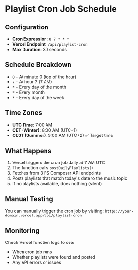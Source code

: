 # Playlist Cron Job Schedule

## Configuration
- **Cron Expression**: `0 7 * * *`
- **Vercel Endpoint**: `/api/playlist-cron`
- **Max Duration**: 30 seconds

## Schedule Breakdown
- `0` - At minute 0 (top of the hour)
- `7` - At hour 7 (7 AM)
- `*` - Every day of the month
- `*` - Every month
- `*` - Every day of the week

## Time Zones
- **UTC Time**: 7:00 AM
- **CET (Winter)**: 8:00 AM (UTC+1)
- **CEST (Summer)**: 9:00 AM (UTC+2) ✅ Target time

## What Happens
1. Vercel triggers the cron job daily at 7 AM UTC
2. The function calls `postDailyPlaylists()`
3. Fetches from 3 FS Composer API endpoints
4. Posts playlists that match today's date to the music topic
5. If no playlists available, does nothing (silent)

## Manual Testing
You can manually trigger the cron job by visiting:
`https://your-domain.vercel.app/api/playlist-cron`

## Monitoring
Check Vercel function logs to see:
- When cron job runs
- Whether playlists were found and posted
- Any API errors or issues